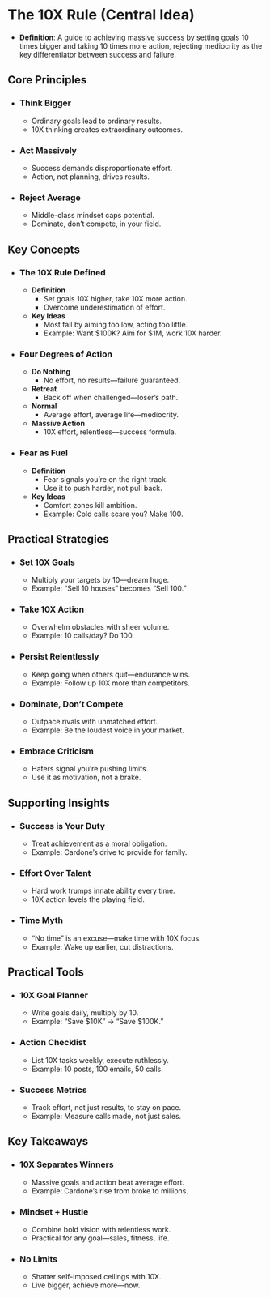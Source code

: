# The 10X Rule (Central Idea)

- **Definition**: A guide to achieving massive success by setting goals 10 times bigger and taking 10 times more action, rejecting mediocrity as the key differentiator between success and failure.

## Core Principles

- ### Think Bigger

  - Ordinary goals lead to ordinary results.
  - 10X thinking creates extraordinary outcomes.
- ### Act Massively

  - Success demands disproportionate effort.
  - Action, not planning, drives results.
- ### Reject Average

  - Middle-class mindset caps potential.
  - Dominate, don’t compete, in your field.

## Key Concepts

- ### The 10X Rule Defined

  - **Definition**
    - Set goals 10X higher, take 10X more action.
    - Overcome underestimation of effort.
  - **Key Ideas**
    - Most fail by aiming too low, acting too little.
    - Example: Want $100K? Aim for $1M, work 10X harder.
- ### Four Degrees of Action

  - **Do Nothing**
    - No effort, no results—failure guaranteed.
  - **Retreat**
    - Back off when challenged—loser’s path.
  - **Normal**
    - Average effort, average life—mediocrity.
  - **Massive Action**
    - 10X effort, relentless—success formula.
- ### Fear as Fuel

  - **Definition**
    - Fear signals you’re on the right track.
    - Use it to push harder, not pull back.
  - **Key Ideas**
    - Comfort zones kill ambition.
    - Example: Cold calls scare you? Make 100.

## Practical Strategies

- ### Set 10X Goals

  - Multiply your targets by 10—dream huge.
  - Example: “Sell 10 houses” becomes “Sell 100.”
- ### Take 10X Action

  - Overwhelm obstacles with sheer volume.
  - Example: 10 calls/day? Do 100.
- ### Persist Relentlessly

  - Keep going when others quit—endurance wins.
  - Example: Follow up 10X more than competitors.
- ### Dominate, Don’t Compete

  - Outpace rivals with unmatched effort.
  - Example: Be the loudest voice in your market.
- ### Embrace Criticism

  - Haters signal you’re pushing limits.
  - Use it as motivation, not a brake.

## Supporting Insights

- ### Success is Your Duty

  - Treat achievement as a moral obligation.
  - Example: Cardone’s drive to provide for family.
- ### Effort Over Talent

  - Hard work trumps innate ability every time.
  - 10X action levels the playing field.
- ### Time Myth

  - “No time” is an excuse—make time with 10X focus.
  - Example: Wake up earlier, cut distractions.

## Practical Tools

- ### 10X Goal Planner

  - Write goals daily, multiply by 10.
  - Example: “Save $10K” → “Save $100K.”
- ### Action Checklist

  - List 10X tasks weekly, execute ruthlessly.
  - Example: 10 posts, 100 emails, 50 calls.
- ### Success Metrics

  - Track effort, not just results, to stay on pace.
  - Example: Measure calls made, not just sales.

## Key Takeaways

- ### 10X Separates Winners

  - Massive goals and action beat average effort.
  - Example: Cardone’s rise from broke to millions.
- ### Mindset + Hustle

  - Combine bold vision with relentless work.
  - Practical for any goal—sales, fitness, life.
- ### No Limits

  - Shatter self-imposed ceilings with 10X.
  - Live bigger, achieve more—now.
